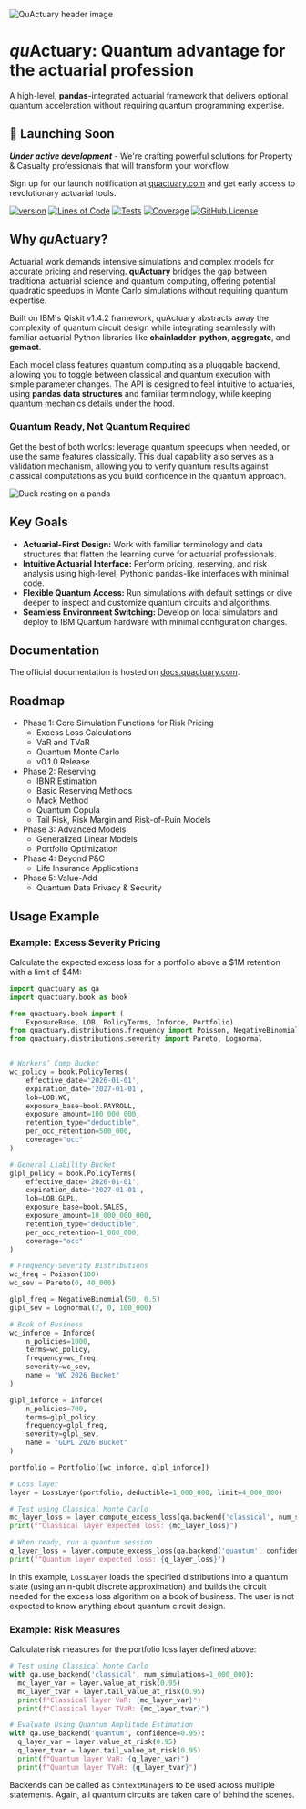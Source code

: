 ![QuActuary header image](images/qc-header.jpg)
# *qu*Actuary: Quantum advantage for the actuarial profession

A high-level, **pandas**-integrated actuarial framework that delivers optional quantum acceleration without requiring quantum programming expertise.

## 🚀 Launching Soon

_**Under active development**_ - We're crafting powerful solutions for Property & Casualty professionals that will transform your workflow.

Sign up for our launch notification at [quactuary.com](https://quactuary.com/) and get early access to revolutionary actuarial tools.

[![version](https://img.shields.io/github/v/tag/AlexFiliakov/quactuary?label=version&sort=semver)](https://github.com/AlexFiliakov/quactuary/releases)
[![Lines of Code](https://img.shields.io/badge/dynamic/json?label=lines%20of%20code&url=https://raw.githubusercontent.com/AlexFiliakov/quactuary/main/loc.json&query=$.SUM.code&color=blue)](https://github.com/AlexFiliakov/quactuary)
[![Tests](https://img.shields.io/github/actions/workflow/status/AlexFiliakov/quactuary/.github/workflows/python-tests.yml?branch=main)](https://github.com/AlexFiliakov/quactuary/actions)
[![Coverage](https://img.shields.io/endpoint?url=https://raw.githubusercontent.com/AlexFiliakov/quactuary/main/coverage.json)](https://github.com/AlexFiliakov/quactuary/actions)
[![GitHub License](https://img.shields.io/github/license/AlexFiliakov/quactuary)](https://github.com/AlexFiliakov/quactuary/blob/main/LICENSE)

## Why *qu*Actuary?

Actuarial work demands intensive simulations and complex models for accurate pricing and reserving. **quActuary** bridges the gap between traditional actuarial science and quantum computing, offering potential quadratic speedups in Monte Carlo simulations without requiring quantum expertise. 

Built on IBM's Qiskit v1.4.2 framework, quActuary abstracts away the complexity of quantum circuit design while integrating seamlessly with familiar actuarial Python libraries like **chainladder-python**, **aggregate**, and **gemact**.

Each model class features quantum computing as a pluggable backend, allowing you to toggle between classical and quantum execution with simple parameter changes. The API is designed to feel intuitive to actuaries, using **pandas data structures** and familiar terminology, while keeping quantum mechanics details under the hood.

### Quantum Ready, Not Quantum Required

Get the best of both worlds: leverage quantum speedups when needed, or use the same features classically. This dual capability also serves as a validation mechanism, allowing you to verify quantum results against classical computations as you build confidence in the quantum approach.

![Duck resting on a panda](images/panda-duck.png)

## Key Goals

- **Actuarial-First Design:** Work with familiar terminology and data structures that flatten the learning curve for actuarial professionals.
- **Intuitive Actuarial Interface:** Perform pricing, reserving, and risk analysis using high-level, Pythonic pandas-like interfaces with minimal code.
- **Flexible Quantum Access:** Run simulations with default settings or dive deeper to inspect and customize quantum circuits and algorithms.
- **Seamless Environment Switching:** Develop on local simulators and deploy to IBM Quantum hardware with minimal configuration changes.

## Documentation

The official documentation is hosted on [docs.quactuary.com](https://docs.quactuary.com/).

## Roadmap
- Phase 1: Core Simulation Functions for Risk Pricing
  - Excess Loss Calculations
  - VaR and TVaR
  - Quantum Monte Carlo
  - v0.1.0 Release
- Phase 2: Reserving
  - IBNR Estimation
  - Basic Reserving Methods
  - Mack Method
  - Quantum Copula
  - Tail Risk, Risk Margin and Risk-of-Ruin Models
- Phase 3: Advanced Models
  - Generalized Linear Models
  - Portfolio Optimization
- Phase 4: Beyond P&C
  - Life Insurance Applications
- Phase 5: Value-Add
  - Quantum Data Privacy & Security

## Usage Example

### Example: Excess Severity Pricing

Calculate the expected excess loss for a portfolio above a $1M retention with a limit of $4M:

```python
import quactuary as qa
import quactuary.book as book

from quactuary.book import (
    ExposureBase, LOB, PolicyTerms, Inforce, Portfolio)
from quactuary.distributions.frequency import Poisson, NegativeBinomial
from quactuary.distributions.severity import Pareto, Lognormal


# Workers’ Comp Bucket
wc_policy = book.PolicyTerms(
    effective_date='2026-01-01',
    expiration_date='2027-01-01',
    lob=LOB.WC,
    exposure_base=book.PAYROLL,
    exposure_amount=100_000_000,
    retention_type="deductible",
    per_occ_retention=500_000,
    coverage="occ"
)

# General Liability Bucket
glpl_policy = book.PolicyTerms(
    effective_date='2026-01-01',
    expiration_date='2027-01-01',
    lob=LOB.GLPL,
    exposure_base=book.SALES,
    exposure_amount=10_000_000_000,
    retention_type="deductible",
    per_occ_retention=1_000_000,
    coverage="occ"
)

# Frequency-Severity Distributions
wc_freq = Poisson(100)
wc_sev = Pareto(0, 40_000)

glpl_freq = NegativeBinomial(50, 0.5)
glpl_sev = Lognormal(2, 0, 100_000)

# Book of Business
wc_inforce = Inforce(
    n_policies=1000,
    terms=wc_policy,
    frequency=wc_freq,
    severity=wc_sev,
    name = "WC 2026 Bucket"
)

glpl_inforce = Inforce(
    n_policies=700,
    terms=glpl_policy,
    frequency=glpl_freq,
    severity=glpl_sev,
    name = "GLPL 2026 Bucket"
)

portfolio = Portfolio([wc_inforce, glpl_inforce])

# Loss layer
layer = LossLayer(portfolio, deductible=1_000_000, limit=4_000_000)

# Test using Classical Monte Carlo
mc_layer_loss = layer.compute_excess_loss(qa.backend('classical', num_simulations=1_000_000))
print(f"Classical layer expected loss: {mc_layer_loss}")

# When ready, run a quantum session
q_layer_loss = layer.compute_excess_loss(qa.backend('quantum', confidence=0.95))
print(f"Quantum layer expected loss: {q_layer_loss}")
```

In this example, `LossLayer` loads the specified distributions into a quantum state (using an n-qubit discrete approximation) and builds the circuit needed for the excess loss algorithm on a book of business. The user is not expected to know anything about quantum circuit design.

### Example: Risk Measures

Calculate risk measures for the portfolio loss layer defined above:

```python
# Test using Classical Monte Carlo
with qa.use_backend('classical', num_simulations=1_000_000):
  mc_layer_var = layer.value_at_risk(0.95)
  mc_layer_tvar = layer.tail_value_at_risk(0.95)
  print(f"Classical layer VaR: {mc_layer_var}")
  print(f"Classical layer TVaR: {mc_layer_tvar}")

# Evaluate Using Quantum Amplitude Estimation
with qa.use_backend('quantum', confidence=0.95):
  q_layer_var = layer.value_at_risk(0.95)
  q_layer_tvar = layer.tail_value_at_risk(0.95)
  print(f"Quantum layer VaR: {q_layer_var}")
  print(f"Quantum layer TVaR: {q_layer_tvar}")
```

Backends can be called as `ContextManager`s to be used across multiple statements. Again, all quantum circuits are taken care of behind the scenes.
